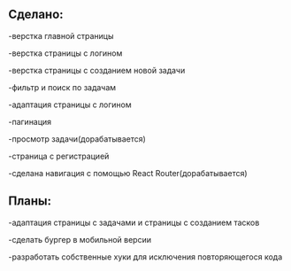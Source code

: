 ## Сделано:
-верстка главной страницы  

-верстка страницы с логином  

-верстка страницы с созданием новой задачи  

-фильтр и поиск по задачам  

-адаптация страницы с логином  

-пагинация

-просмотр задачи(дорабатывается)

-страница с регистрацией

-сделана навигация с помощью React Router(дорабатывается)

## Планы:
-адаптация страницы с задачами и страницы с созданием тасков  

-сделать бургер в мобильной версии

-разработать собственные хуки для исключения повторяющегося кода


